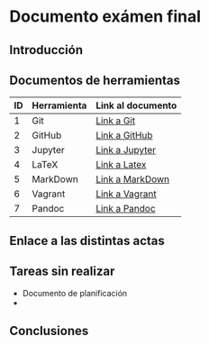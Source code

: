 # Documento exámen final
## Introducción
## Documentos de herramientas

| ID | Herramienta | Link al documento |
| -------- | -------- | -------- |
| 1    | Git     | [Link a Git](#https://github.com/cs-ehu/Ejemplo/blob/master/UNE157801/2%20Memoria/2.05%20Normas%20y%20referencias/2.5.3%20Métodos%2C%20herramientas%2C%20modelos%2C%20métricas%20y%20prototipos/2.5.3.2%20Herramientas/herramienta.git.md)|
|2| GitHub| [Link a GitHub](https://github.com/cs-ehu/Ejemplo/blob/master/UNE157801/2%20Memoria/2.05%20Normas%20y%20referencias/2.5.3%20Métodos%2C%20herramientas%2C%20modelos%2C%20métricas%20y%20prototipos/2.5.3.2%20Herramientas/herramienta.github.md)|
|3| Jupyter | [Link a Jupyter](https://github.com/cs-ehu/Ejemplo/blob/master/UNE157801/2%20Memoria/2.05%20Normas%20y%20referencias/2.5.3%20Métodos%2C%20herramientas%2C%20modelos%2C%20métricas%20y%20prototipos/2.5.3.2%20Herramientas/herramienta.jupyter.md)|
|4| LaTeX | [Link a Latex](https://github.com/cs-ehu/Ejemplo/blob/master/UNE157801/2%20Memoria/2.05%20Normas%20y%20referencias/2.5.3%20Métodos%2C%20herramientas%2C%20modelos%2C%20métricas%20y%20prototipos/2.5.3.2%20Herramientas/herramienta.latex.md)|
|5| MarkDown | [Link a MarkDown](https://github.com/cs-ehu/Ejemplo/blob/master/UNE157801/2%20Memoria/2.05%20Normas%20y%20referencias/2.5.3%20Métodos%2C%20herramientas%2C%20modelos%2C%20métricas%20y%20prototipos/2.5.3.2%20Herramientas/herramienta.markdown.md)|
|6| Vagrant | [Link a Vagrant](https://github.com/cs-ehu/Ejemplo/blob/master/UNE157801/2%20Memoria/2.05%20Normas%20y%20referencias/2.5.3%20Métodos%2C%20herramientas%2C%20modelos%2C%20métricas%20y%20prototipos/2.5.3.2%20Herramientas/herramienta.vagrant.md)|
|7| Pandoc|[Link a Pandoc](https://)|

## Enlace a las distintas actas

## Tareas sin realizar
* Documento de planificación
* 
## Conclusiones